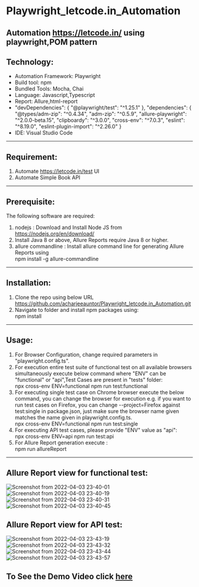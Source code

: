 # Playwright_letcode.in_Automation
Automation https://letcode.in/ using playwright,POM pattern
-----------------------------------------------------------
## Technology: <br>
* Automation Framework: Playwright <br>
* Build tool: npm <br>
* Bundled Tools: Mocha, Chai
* Language: Javascript,Typescript <br>
* Report: Allure,html-report <br>
* "devDependencies": {
    "@playwright/test": "^1.25.1"
  },
  "dependencies": {
    "@types/adm-zip": "^0.4.34",
    "adm-zip": "^0.5.9",
    "allure-playwright": "^2.0.0-beta.15",
    "clipboardy": "^3.0.0",
    "cross-env": "^7.0.3",
    "eslint": "^8.19.0",
    "eslint-plugin-import": "^2.26.0"
  } <br>
* IDE: Visual Studio Code <br>

----------------------------------------------------------

## Requirement:<br>
1. Automate https://letcode.in/test UI
2. Automate Simple Book API

----------------------------------------------------------

## Prerequisite:
The following software are required:

1. nodejs : Download and Install Node JS from<br>
    https://nodejs.org/en/download/<br>
2. Install Java 8 or above, Allure Reports require Java 8 or higher.<br>
3. allure commandline : Install allure command line for generating Allure Reports using<br>
    npm install -g allure-commandline<br>
    
----------------------------------------------------------

## Installation:
1. Clone the repo using below URL<br>
  https://github.com/acharjeeauntor/Playwright_letcode.in_Automation.git<br>
2. Navigate to folder and install npm packages using:<br>
  npm install<br>

----------------------------------------------------------

## Usage:
1. For Browser Configuration, change required parameters in "playwright.config.ts".<br>
2. For execution entire test suite of functional test on all available browsers simultaneously execute below command where "ENV" can be "functional" or "api",Test Cases are present in "tests" folder:<br>
    npx cross-env ENV=functional npm run test:functional<br>
3. For executing single test case on Chrome browser execute the below command, you can change the browser for execution e.g. if you want to run test cases on Firefox, you can change --project=Firefox against test:single in package.json, just make sure the browser name given matches the name given in playwright.config.ts.<br>
    npx cross-env ENV=functional npm run test:single<br>
4. For executing API test cases, please provide "ENV" value as "api":<br>
    npx cross-env ENV=api npm run test:api<br>
5. For Allure Report generation execute :<br>
    npm run allureReport<br>

----------------------------------------------------------
## Allure Report view for functional test:
![Screenshot from 2022-04-03 23-40-01](https://user-images.githubusercontent.com/38497405/161562400-63dfb320-1ff2-4bf4-9c94-50a41d0414fe.png)
![Screenshot from 2022-04-03 23-40-19](https://user-images.githubusercontent.com/38497405/161562405-947fc7bc-919a-4199-95dd-e0b5ed7894d3.png)
![Screenshot from 2022-04-03 23-40-31](https://user-images.githubusercontent.com/38497405/161562419-9406e82c-8244-4de2-91a4-f576eadf8c60.png)
![Screenshot from 2022-04-03 23-40-45](https://user-images.githubusercontent.com/38497405/161562436-ff4df267-99d5-417c-9f98-1dfd8a568752.png)

## Allure Report view for API test:
![Screenshot from 2022-04-03 23-43-19](https://user-images.githubusercontent.com/38497405/161562622-5ec9cff5-3511-4b14-a7cc-2ef7fb4dcdd1.png)
![Screenshot from 2022-04-03 23-43-32](https://user-images.githubusercontent.com/38497405/161562636-ac449b50-5c0a-4d0f-8714-2366cf7b185c.png)
![Screenshot from 2022-04-03 23-43-44](https://user-images.githubusercontent.com/38497405/161562648-17ac23bc-3a24-48a8-9c73-edb998f92361.png)
![Screenshot from 2022-04-03 23-43-57](https://user-images.githubusercontent.com/38497405/161562660-bb69a041-46ae-40b6-8d47-fc3d89e58522.png)

## To See the Demo Video click [here](https://youtu.be/7CtRJizJ4HE)



